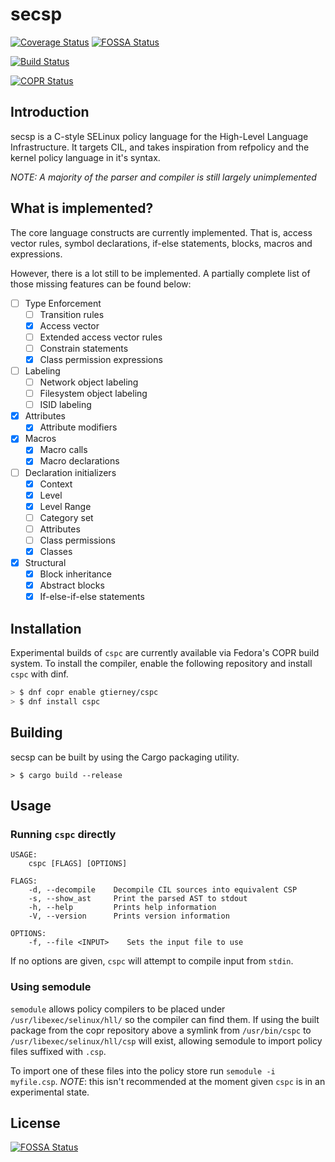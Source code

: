# secsp

[![Coverage Status](https://coveralls.io/repos/github/garyttierney/rust-csp/badge.svg?branch=master)](https://coveralls.io/github/garyttierney/rust-csp?branch=master)
[![FOSSA Status](https://app.fossa.io/api/projects/git%2Bgithub.com%2Fgaryttierney%2Frust-csp.svg?type=shield)](https://app.fossa.io/projects/git%2Bgithub.com%2Fgaryttierney%2Frust-csp?ref=badge_shield)

[![Build Status](https://travis-ci.org/garyttierney/rust-csp.svg?branch=master)](https://travis-ci.org/garyttierney/rust-csp)

[![COPR Status](https://copr.fedorainfracloud.org/coprs/gtierney/cspc/package/cspc/status_image/last_build.png)](https://copr.fedorainfracloud.org/coprs/gtierney/cspc/)

## Introduction

secsp is a C-style SELinux policy language for the High-Level Language Infrastructure.  It targets CIL, and takes inspiration from
refpolicy and the kernel policy language in it's syntax.

*NOTE: A majority of the parser and compiler is still largely unimplemented*

## What is implemented?

The core language constructs are currently implemented.  That is,
access vector rules, symbol declarations, if-else statements, blocks, macros and expressions.

However, there is a lot still to be implemented.  A partially complete list of those missing features can be found below:

* [ ] Type Enforcement
   * [ ] Transition rules
   * [x] Access vector
   * [ ] Extended access vector rules
   * [ ] Constrain statements
   * [x] Class permission expressions
* [ ] Labeling
   * [ ] Network object labeling
   * [ ] Filesystem object labeling
   * [ ] ISID labeling
* [x] Attributes
   * [x] Attribute modifiers
* [x] Macros
    * [x] Macro calls
    * [x] Macro declarations
* [ ] Declaration initializers
   * [x] Context
   * [x] Level
   * [x] Level Range
   * [ ] Category set
   * [ ] Attributes
   * [ ] Class permissions
   * [x] Classes
* [x] Structural
   * [x] Block inheritance
   * [x] Abstract blocks
   * [x] If-else-if-else statements

## Installation

Experimental builds of `cspc` are currently available via Fedora's COPR build system.  To install the compiler, enable the following repository and install `cspc` with dinf.

```sh
> $ dnf copr enable gtierney/cspc
> $ dnf install cspc
```

## Building

secsp can be built by using the Cargo packaging utility.

```shell
> $ cargo build --release
```

## Usage

### Running `cspc` directly

```
USAGE:
    cspc [FLAGS] [OPTIONS]

FLAGS:
    -d, --decompile    Decompile CIL sources into equivalent CSP
    -s, --show_ast     Print the parsed AST to stdout
    -h, --help         Prints help information
    -V, --version      Prints version information

OPTIONS:
    -f, --file <INPUT>    Sets the input file to use
```

If no options are given, `cspc` will attempt to compile input from `stdin`.

### Using semodule

`semodule` allows policy compilers to be placed under `/usr/libexec/selinux/hll/` so the compiler can find them.  If using the built package from the copr repository above a symlink from `/usr/bin/cspc` to `/usr/libexec/selinux/hll/csp` will exist, allowing semodule to import policy files suffixed with `.csp`.

To import one of these files into the policy store run `semodule -i myfile.csp`.  *NOTE*: this isn't recommended at the moment given `cspc` is in an experimental state.

## License
[![FOSSA Status](https://app.fossa.io/api/projects/git%2Bgithub.com%2Fgaryttierney%2Frust-csp.svg?type=large)](https://app.fossa.io/projects/git%2Bgithub.com%2Fgaryttierney%2Frust-csp?ref=badge_large)